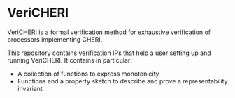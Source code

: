 # VeriCHERI


VeriCHERI is a formal verification method for exhaustive verification of processors implementing CHERI.

This repository contains verification IPs that help a user setting up and
running VeriCHERI. It contains in particular:

* A collection of functions to express monotonicity
* Functions and a property sketch to describe and prove a representability invariant
   